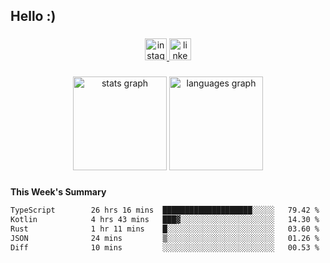 <h2 align="left">Hello :)</h2>

###

<div align="center">
  <a href="https://www.instagram.com/sebi.klaus/" target="_blank">
    <img src="https://img.shields.io/static/v1?message=Instagram&logo=instagram&label=&color=E4405F&logoColor=white&labelColor=&style=for-the-badge" height="35" alt="instagram logo"  />
  </a>
  <a href="https://www.linkedin.com/in/sebastian-klaus-3aa64720b/" target="_blank">
    <img src="https://img.shields.io/static/v1?message=LinkedIn&logo=linkedin&label=&color=0077B5&logoColor=white&labelColor=&style=for-the-badge" height="35" alt="linkedin logo"  />
  </a>
</div>

###

<div align="center">
  <img src="https://github-readme-stats.vercel.app/api?username=IYourSunshineI&hide_title=false&hide_rank=false&show_icons=true&include_all_commits=true&count_private=true&disable_animations=false&theme=dracula&locale=en&hide_border=false&order=1" height="150" alt="stats graph"  />
  <img src="https://github-readme-stats.vercel.app/api/top-langs?username=IYourSunshineI&locale=en&hide_title=false&layout=compact&card_width=320&langs_count=5&theme=dracula&hide_border=false&order=2" height="150" alt="languages graph"  />
</div>

###

**This Week's Summary**
<!--START_SECTION:waka-->

```txt
TypeScript        26 hrs 16 mins  ████████████████████░░░░░   79.42 %
Kotlin            4 hrs 43 mins   ███▓░░░░░░░░░░░░░░░░░░░░░   14.30 %
Rust              1 hr 11 mins    █░░░░░░░░░░░░░░░░░░░░░░░░   03.60 %
JSON              24 mins         ▒░░░░░░░░░░░░░░░░░░░░░░░░   01.26 %
Diff              10 mins         ░░░░░░░░░░░░░░░░░░░░░░░░░   00.53 %
```

<!--END_SECTION:waka-->
